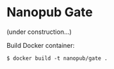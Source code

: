 Nanopub Gate
============

(under construction...)

Build Docker container:

    $ docker build -t nanopub/gate .
